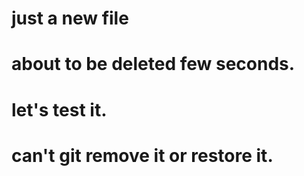 # just a new file
# about to be deleted few seconds.
# let's test it.
# can't git remove it or restore it.
